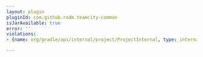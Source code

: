 ```yaml
---
layout: plugin
pluginId: com.github.rodm.teamcity-common
isJarAvailable: true
error: ''
violations:
- {name: org/gradle/api/internal/project/ProjectInternal, type: internal-api-usage}

---
```

